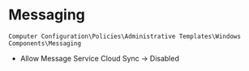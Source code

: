 # Messaging

`Computer Configuration\Policies\Administrative Templates\Windows Components\Messaging`

- Allow Message Service Cloud Sync -> Disabled